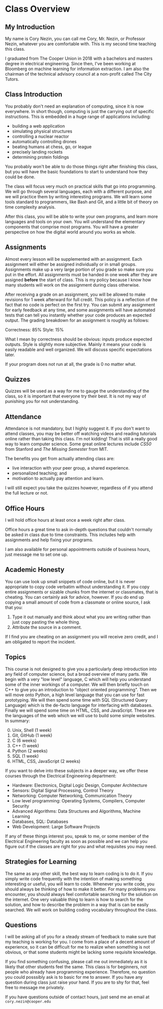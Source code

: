 # Class Overview

## My Introduction

My name is Cory Nezin, you can call me Cory, Mr. Nezin, or Professor Nezin,
whatever you are comfortable with. This is my second time teaching this class.

I graduated from The Cooper Union in 2018 with a bachelors and masters degree
in electrical engineering.  Since then, I've been working at Bloomberg on
machine learning for information extraction.  I am also the chairman of the
technical advisory council at a non-profit called The City Tutors.

## Class Introduction

You probably don't need an explanation of computing, since it is now
everywhere.  In short though, computing is just the carrying out of specific
instructions.  This is embedded in a huge range of applications including:

* building a web application
* simulating physical structures
* controlling a nuclear reactor
* automatically controlling drones
* beating humans at chess, go, or league
* precisely landing rockets
* determining protein foldings

You probably won't be able to do those things right after finishing this class,
but you will have the basic foundations to start to understand how they could
be done.

The class will focus very much on practical skills that go into programming.
We will go through several languages, each with a different purpose, and we
will practice them by writing interesting programs.  We will learn some tools
standard to programmers, like Bash and Git, and a little bit of theory on
time complexity analysis.

After this class, you will be able to write your own programs, and learn
more languages and tools on your own.  You will understand the elementary
components that comprise most programs.  You will have a greater perspective
on how the digital world around you works as whole.

## Assignments

Almost every lesson will be supplemented with an assignment.  Each assignment
will either be assigned individually or in small groups.  Assignments make
up a very large portion of you grade so make sure you put in the effort.
All assignments must be handed in one week after they are assigned **before**
the start of class.  This is my policy because I know how many students will
work on the assignment during class otherwise.

After receiving a grade on an assignment, you will be allowed to make revisions
for 1 week afterward for full credit.  This policy is a reflection of the fact
that no code is perfect on the first try.  You can submit any assignment for
early feedback at any time, and some assignments will have automated tests
that can tell you instantly whether your code produces an expected output.
The grading breakdown for an assignment is roughly as follows:

Correctness: 85%
Style: 15%

What I mean by correctness should be obvious: inputs produce expected
outputs.  Style is slightly more subjective.  Mainly it means your code
is easily readable and well organized.  We will discuss specific expectations
later.

If your program does not run at all, the grade is 0 no matter what.

## Quizzes

Quizzes will be used as a way for me to gauge the understanding of the class,
so it is important that everyone try their best.  It is not my way of punishing
you for not understanding.

## Attendance

Attendance is not mandatory, but I highly suggest it.  If you don't want to
attend classes, you may be better off watching videos and reading tutorials
online rather than taking this class.  I'm not kidding!  That is still a really
good way to learn computer science.  Some great online lectures include
*CS50* from Stanford and *The Missing Semester* from MIT.

The benefits you get from actually attending class are:

* live interaction with your peer group, a shared experience.
* personalized teaching; and
* motivation to actually pay attention and learn.

I will still expect you take the quizzes however, regardless of if you attend
the full lecture or not.

## Office Hours

I will hold office hours at least once a week right after class.

Office hours a great time to ask in-depth questions that couldn't normally
be asked in class due to time constraints.  This includes help with
assignments and help fixing your programs.

I am also available for personal appointments outside of business hours, just
message me to set one up.

## Academic Honesty

You can use look up small snippets of code online, but it is never appropriate
to copy code verbatim without understanding it.  If you copy entire assignments
or sizable chunks from the internet or classmates, that is cheating.  You can
certainly ask for advice, however.  If you do end up copying a small amount
of code from a classmate or online source, I ask that you:

1. Type it out manually and think about what you are writing rather than just
   copy pasting the whole thing.
2. Attribute the source in a comment.

If I find you are cheating on an assignment you will receive zero credit, and
I am obligated to report the incident.

## Topics

This course is not designed to give you a particularly deep introduction into
any field of computer science, but a broad overview of many parts.  We begin
with a very "low level" language, C which will help you understand some of the
inner workings of a computer.  We will then briefly touch on C++ to give you an
introduction to "object oriented programming".  Then we will move onto Python,
a high level language that you can use for fast prototyping.  We will then
spend some time with SQL (Structured Query Language) which is the de-facto
language for interfacing with databases.  Finally we will spend some time on
HTML, CSS, and JavaScript.  These are the languages of the web which we will
use to build some simple websites.  In summary:

0. Unix, Shell (1 week)
1. Git, GitHub (1 week)
2. C (6 weeks)
3. C++ (1 week)
4. Python (2 weeks)
5. SQL (1 week)
6. HTML, CSS, JavaScript (2 weeks)

If you want to delve into these subjects in a deeper way, we offer these
courses through the Electrical Engineering department:

* Hardware: Electronics, Digital Logic Design, Computer Architecture
* Sensors: Digital Signal Processing, Control Theory
* Networking: Computer Networking, Communication Theory
* Low level programming: Operating Systems, Compilers, Computer Security
* Advanced Algorithms: Data Structures and Algorithms, Machine Learning
* Databases, SQL: Databases
* Web Development: Large Software Projects

If any of these things interest you, speak to me, or some member of the
Electrical Engineering faculty as soon as possible and we can help you
figure out if the classes are right for you and what requisites you may
need.

## Strategies for Learning

The same as any other skill, the best way to learn coding is to do it.  If you
simply write code frequently with the intention of making something interesting
or useful, you will learn to code.  Whenever you write code, you should always
be thinking of how to make it better.  For many problems you encounter, you
should always feel comfortable searching for the solution on the internet.
One very valuable thing to learn is how to search for the solution, and how
to describe the problem in a way that is can be easily searched.  We will work
on building coding vocabulary throughout the class.

## Questions

I will be asking all of you for a steady stream of feedback to make sure that
my teaching is working for you.  I come from a place of a decent amount of
experience, so it can be difficult for me to realize when something is not
obvious, or that some students might be lacking some requisite knowledge.

If you find something confusing, please call me out immediately as it is
likely that other students feel the same.  This class is for beginners, not
people who already have programming experience.  Therefore, no question
you could posssibly ask is to basic for me to answer.  If you have any
question during class just raise your hand.  If you are to shy for that,
feel free to message me privately.

If you have questions outside of contact hours, just send me an email at
`cory.nezin@cooper.edu`
